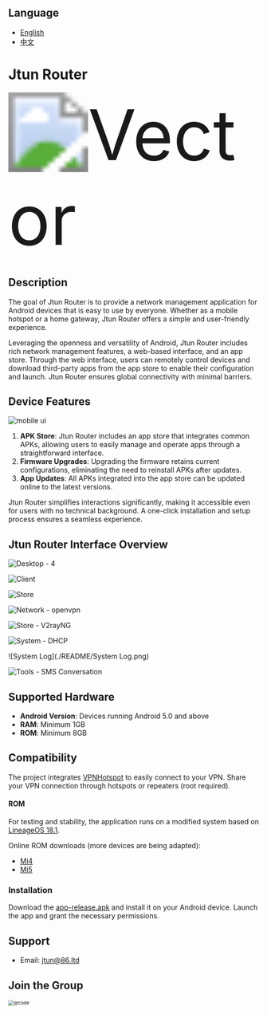 ## Language

- [English](./README.md)
- [中文](./README_zh.md)

# Jtun Router

<img src="./README/Vector.svg" alt="Vector" style="zoom:1000%;" />

## Description

The goal of Jtun Router is to provide a network management application for Android devices that is easy to use by everyone. Whether as a mobile hotspot or a home gateway, Jtun Router offers a simple and user-friendly experience.

Leveraging the openness and versatility of Android, Jtun Router includes rich network management features, a web-based interface, and an app store. Through the web interface, users can remotely control devices and download third-party apps from the app store to enable their configuration and launch. Jtun Router ensures global connectivity with minimal barriers.

## Device Features

![mobile ui](./README/mobile_ui.png)

1. **APK Store**: Jtun Router includes an app store that integrates common APKs, allowing users to easily manage and operate apps through a straightforward interface.
2. **Firmware Upgrades**: Upgrading the firmware retains current configurations, eliminating the need to reinstall APKs after updates.
3. **App Updates**: All APKs integrated into the app store can be updated online to the latest versions.

Jtun Router simplifies interactions significantly, making it accessible even for users with no technical background. A one-click installation and setup process ensures a seamless experience.

## Jtun Router Interface Overview

![Desktop - 4](./README/Desktop.png)

![Client](./README/Client.png)

![Store](./README/Store.png)

![Network - openvpn](./README/Network-openvpn.png)

![Store - V2rayNG](./README/Store-V2rayNG.png)

![System - DHCP](./README/System-DHCP.png)

![System Log](./README/System Log.png)

![Tools - SMS Conversation](./README/SMSConversation.png)

## Supported Hardware

- **Android Version**: Devices running Android 5.0 and above
- **RAM**: Minimum 1GB
- **ROM**: Minimum 8GB

## Compatibility

The project integrates [VPNHotspot](https://github.com/Mygod/VPNHotspot) to easily connect to your VPN. Share your VPN connection through hotspots or repeaters (root required).

#### ROM

For testing and stability, the application runs on a modified system based on [LineageOS 18.1](https://lineageos.org/).

Online ROM downloads (more devices are being adapted):
- [Mi4](https://drive.google.com/drive/folders/1WAFptXNIyNS3VZezOFzByYu-OOs6JXFj?usp=sharing)
- [Mi5](https://drive.google.com/drive/folders/1PbkI5I_Fz7TFMVUwetMjaiu0UnzVOCKy?usp=sharing)

### Installation

Download the [app-release.apk](https://github.com/jtun-coder/JtunRouting/releases) and install it on your Android device. Launch the app and grant the necessary permissions.

## Support

- Email: [jtun@86.ltd](mailto:jtun@86.ltd)

## Join the Group

<img src="./README/qrcode.png" alt="qrcode" style="zoom:67%;" />
